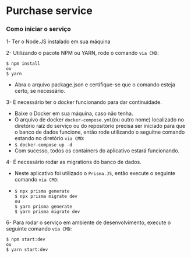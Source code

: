 # Purchase service

### **Como iniciar o serviço**

1- Ter o Node.JS instalado em sua máquina

2- Utilizando o pacote NPM ou YARN, rode o comando `via CMD`:
```
$ npm install
ou
$ yarn
```
  - Abra o arquivo package.json e certifique-se que o comando esteja certo, se necessário.

3- É necessário ter o docker funcionando para dar continuidade.
  - Baixe o Docker em sua máquina, caso não tenha.
  - O arquivo de docker `docker-compose.yml`(ou outro nome) localizado no diretório raíz do serviço ou do repositório precisa ser iniciado para que o banco de dados funcione, então rode  utilizando o seguitne comando estando no diretório `via CMD`:
  - `$ docker-compose up -d`
  - Com sucesso, todos os containers do aplicativo estará funcionando.

4- É necessário rodar as migrations do banco de dados.
  - Neste aplicativo foi utilizado o `Prisma.JS`, então execute o seguinte comando `via CMD`:
  - ```
    $ npx prisma generate
    $ npx prisma migrate dev
    ou
    $ yarn prisma generate
    $ yarn prisma migrate dev
    ```

6- Para rodar o serviço em ambiente de desenvolvimento, execute o seguinte comando `via CMD`:
  ```
  $ npm start:dev
  ou
  $ yarn start:dev
  ```
